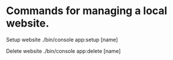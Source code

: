 # Commands for managing a local website.

Setup website
./bin/console app:setup [name]

Delete website
./bin/console app:delete [name]

